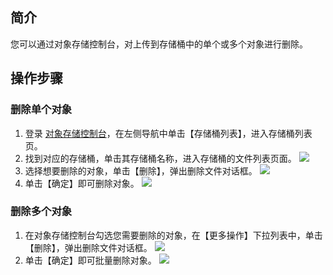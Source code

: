 ## 简介
您可以通过对象存储控制台，对上传到存储桶中的单个或多个对象进行删除。



## 操作步骤
### 删除单个对象
1. 登录 [对象存储控制台](https://console.cloud.tencent.com/cos5)，在左侧导航中单击【存储桶列表】，进入存储桶列表页。
2. 找到对应的存储桶，单击其存储桶名称，进入存储桶的文件列表页面。
![](https://main.qcloudimg.com/raw/46f3f6bcf85a1ca8f16a2f47479d0ef8.jpg)
3. 选择想要删除的对象，单击【删除】，弹出删除文件对话框。
![](https://main.qcloudimg.com/raw/a4c9f3a43c07e3b2476f1b38f2086d9d.jpg)
4. 单击【确定】即可删除对象。
![](https://main.qcloudimg.com/raw/7109059ad4ed459b8dd2ae0550255b4d.png)

### 删除多个对象

1. 在对象存储控制台勾选您需要删除的对象，在【更多操作】下拉列表中，单击【删除】，弹出删除文件对话框。
![](https://main.qcloudimg.com/raw/117e48ed92ffb3fac2c0f3ada0ceebf7.jpg)
2. 单击【确定】即可批量删除对象。
![](https://main.qcloudimg.com/raw/5deca5123943084303781c9cd082b514.png)

